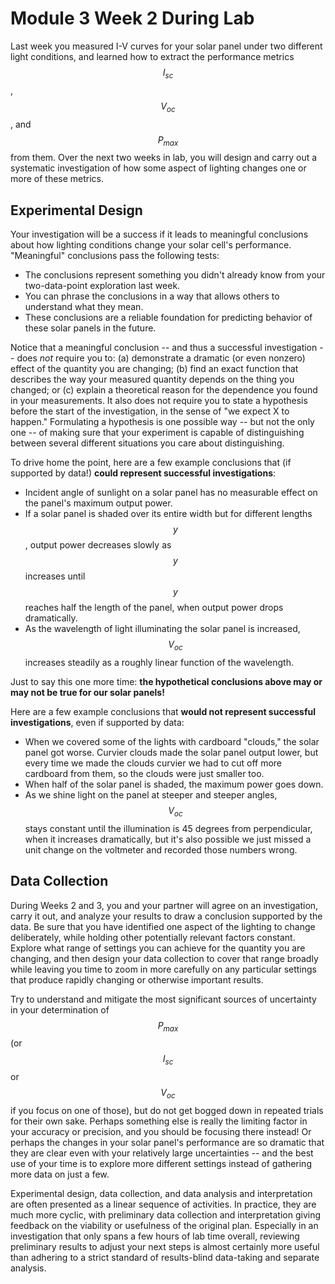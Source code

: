 # Module 3 Week 2 During Lab


Last week you measured I-V curves for your solar panel under two different light conditions, and learned how to extract the performance metrics $$I_{sc}$$, $$V_{oc}$$, and $$P_{max}$$ from them.  Over the next two weeks in lab, you will design and carry out a systematic investigation of how some aspect of lighting changes one or more of these metrics.


## Experimental Design

Your investigation will be a success if it leads to meaningful conclusions about how lighting conditions change your solar cell's performance.  "Meaningful" conclusions pass the following tests:
+ The conclusions represent something you didn't already know from your two-data-point exploration last week.
+ You can phrase the conclusions in a way that allows others to understand what they mean.
+ These conclusions are a reliable foundation for predicting behavior of these solar panels in the future.

Notice that a meaningful conclusion -- and thus a successful investigation -- does _not_ require you to:  (a) demonstrate a dramatic (or even nonzero) effect of the quantity you are changing; (b) find an exact function that describes the way your measured quantity depends on the thing you changed; or (c) explain a theoretical reason for the dependence you found in your measurements.  It also does not require you to state a hypothesis before the start of the investigation, in the sense of "we expect X to happen."  Formulating a hypothesis is one possible way -- but not the only one -- of making sure that your experiment is capable of distinguishing  between several different situations you care about distinguishing.

To drive home the point, here are a few example conclusions that (if supported by data!) **could represent successful investigations**:
+ Incident angle of sunlight on a solar panel has no measurable effect on the panel's maximum output power.
+ If a solar panel is shaded over its entire width but for different lengths $$y$$, output power decreases slowly as $$y$$ increases until $$y$$ reaches half the length of the panel, when output power drops dramatically.
+ As the wavelength of light illuminating the solar panel is increased, $$V_{oc}$$ increases steadily as a roughly linear function of the wavelength.

Just to say this one more time:  **the hypothetical conclusions above may or may not be true for our solar panels!**

Here are a few example conclusions that **would not represent successful investigations**, even if supported by data:
+ When we covered some of the lights with cardboard "clouds," the solar panel got worse.  Curvier clouds made the solar panel output lower, but every time we made the clouds curvier we had to cut off more cardboard from them, so the clouds were just smaller too.
+ When half of the solar panel is shaded, the maximum power goes down.
+ As we shine light on the panel at steeper and steeper angles, $$V_{oc}$$ stays constant until the illumination is 45 degrees from perpendicular, when it increases dramatically, but it's also possible we just missed a unit change on the voltmeter and recorded those numbers wrong.



## Data Collection

During Weeks 2 and 3, you and your partner will agree on an investigation, carry it out, and analyze your results to draw a conclusion supported by the data.  Be sure that you have identified one aspect of the lighting to change deliberately, while holding other potentially relevant factors constant.  Explore what range of settings you can achieve for the quantity you are changing, and then design your data collection to cover that range broadly while leaving you time to zoom in more carefully on any particular settings that produce rapidly changing or otherwise important results.  

Try to understand and mitigate the most significant sources of uncertainty in your determination of $$P_{max}$$ (or $$I_{sc}$$ or $$V_{oc}$$ if you focus on one of those), but do not get bogged down in repeated trials for their own sake.  Perhaps something else is really the limiting factor in your accuracy or precision, and you should be focusing there instead!  Or perhaps the changes in your solar panel's performance are so dramatic that they are clear even with your relatively large uncertainties -- and the best use of your time is to explore more different settings instead of gathering more data on just a few.

Experimental design, data collection, and data analysis and interpretation are often presented as a linear sequence of activities.  In practice, they are much more cyclic, with preliminary data collection and interpretation giving feedback on the viability or usefulness of the original plan.  Especially in an investigation that only spans a few hours of lab time overall, reviewing preliminary results to adjust your next steps is almost certainly more useful than adhering to a strict standard of results-blind data-taking and separate analysis. 

